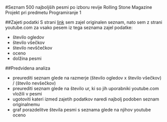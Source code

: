 #Seznam 500 najboljših pesmi po izboru revije Rolling Stone Magazine
Projekt pri predmetu Programiranje 1

##Zajeti podatki
S strani [link](http://lyrics.wikia.com/wiki/LyricWiki:Lists/Rolling_Stone:_The_500_Greatest_Songs_of_All_Time) sem zajel 
originalen seznam, nato sem z strani youtube.com za vsako pesem iz tega seznama zajel podatke:
* število ogledov
* število všečkov
* število nevščečkov
* oceno
* dolžina pesmi

##Predvidena analiza
* preurediti seznam glede na razmerje (število ogledov x število všečkov) / (število nevšečkov)
* preurediti seznam glede na število ur, ki so jih uporabniki youtube.com vložili v pesmi
* ugotoviti kateri izmed zajetih podatkov naredi najbolj podoben seznam originalnemu
* graf porazdelitve števila pesmi s seznama glede na njihov youtube oceno
